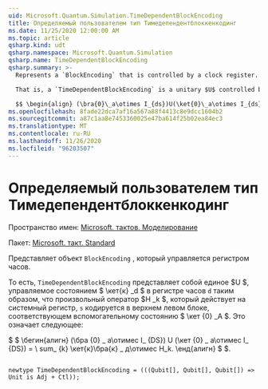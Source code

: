 ```yaml
---
uid: Microsoft.Quantum.Simulation.TimeDependentBlockEncoding
title: Определяемый пользователем тип Тимедепендентблоккенкодинг
ms.date: 11/25/2020 12:00:00 AM
ms.topic: article
qsharp.kind: udt
qsharp.namespace: Microsoft.Quantum.Simulation
qsharp.name: TimeDependentBlockEncoding
qsharp.summary: >-
  Represents a `BlockEncoding` that is controlled by a clock register.

  That is, a `TimeDependentBlockEncoding` is a unitary $U$ controlled by a state $\ket{k}_d$ in clock register `d` such that an arbitrary operator $H_k$ of interest that acts on the system register `s` is encoded in the top- left block corresponding to auxiliary state $\ket{0}_a$. That is,

  $$ \begin{align} (\bra{0}\_a\otimes I_{ds})U(\ket{0}\_a\otimes I_{ds}) = \sum_{k}\ket{k}\bra{k}\_d\otimes H_k. \end{align} $$.
ms.openlocfilehash: 8fade22dca7af16a567a88f4413c8e9dcc1604b2
ms.sourcegitcommit: a87c1aa8e7453360025e47ba614f25b02ea84ec3
ms.translationtype: MT
ms.contentlocale: ru-RU
ms.lasthandoff: 11/26/2020
ms.locfileid: "96203507"
---
```

# <a name="timedependentblockencoding-user-defined-type"></a>Определяемый пользователем тип Тимедепендентблоккенкодинг

Пространство имен: [Microsoft. тактов. Моделирование](xref:Microsoft.Quantum.Simulation)

Пакет: [Microsoft. такт. Standard](https://nuget.org/packages/Microsoft.Quantum.Standard)


Представляет объект `BlockEncoding` , который управляется регистром часов.

То есть, `TimeDependentBlockEncoding` представляет собой единое $U $, управляемое состоянием $ \кет{к} _d $ в регистре часов `d` таким образом, что произвольный оператор $H _k $, который действует на системный регистр, `s` кодируется в верхнем левом блоке, соответствующем вспомогательному состоянию $ \кет {0} _A $. Это означает следующее:

$ $ \бегин{алигн} (\бра {0} \_ а\отимес I_ {DS}) U (\кет {0} \_ а\отимес I_ {DS}) = \ sum_ {k} \кет{к}\бра{к} \_ д\отимес H_k.
\енд{алигн} $ $.

```qsharp

newtype TimeDependentBlockEncoding = (((Qubit[], Qubit[], Qubit[]) => Unit is Adj + Ctl));
```

